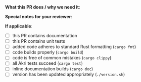 <!--  Thank you for contributing to the Akri repo! Before submitting this PR, please make sure:
1. Read the Contributing Guide before submitting your PR: https://github.com/deislabs/akri/blob/main/docs/contributing.md
2. Decide whether you need to add any flags to your PR title, such as `[SAME VERSION]` if the version should not be changed and your change will trigger the version check workflow. This will cause the workflow to automatically succeed: https://github.com/deislabs/akri/blob/main/.github/workflows/check-versioning.yml
3. If this PR closes another issue, add 'closes #<issue number>' somewhere in the PR summary. GitHub will automatically close that issue when this PR gets merged. Alternatively, adding 'refs #<issue number>' will not close the issue, but help provide the reviewer more context. -->

**What this PR does / why we need it**:

**Special notes for your reviewer**:

**If applicable**:
- [ ] this PR contains documentation
- [ ] this PR contains unit tests
- [ ] added code adheres to standard Rust formatting (`cargo fmt`)
- [ ] code builds properly (`cargo build`)
- [ ] code is free of common mistakes (`cargo clippy`)
- [ ] all Akri tests succeed (`cargo test`)
- [ ] inline documentation builds (`cargo doc`)
- [ ] version has been updated appropriately (`./version.sh`)